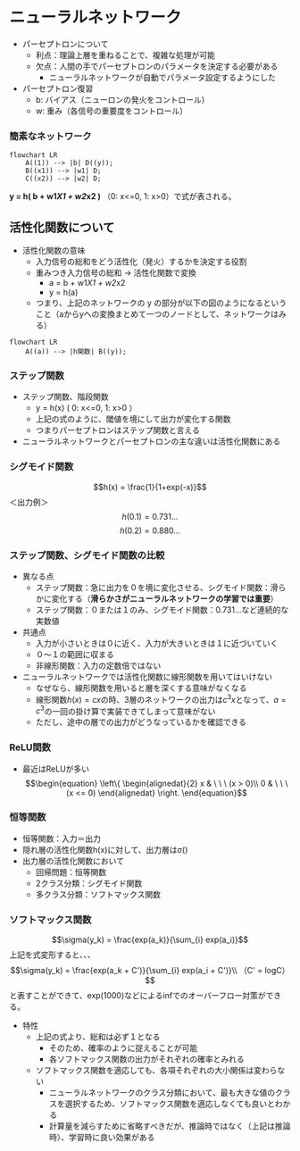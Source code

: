 # ニューラルネットワーク
- パーセプトロンについて
    - 利点：理論上層を重ねることで、複雑な処理が可能
    - 欠点：人間の手でパーセプトロンのパラメータを決定する必要がある
        - ニューラルネットワークが自動でパラメータ設定するようにした
- パーセプトロン復習
    - b: バイアス（ニューロンの発火をコントロール）
    - w: 重み（各信号の重要度をコントロール）
### 簡素なネットワーク
<!-- flowchart だけだと上から下に図が伸びる。LRは右から左に伸びる。-->
```mermaid
flowchart LR
    A((1)) --> |b| D((y));
    B((x1)) --> |w1| D;
    C((x2)) --> |w2| D;
```
**y = h( b + w1*X1 + w2*x2 )** （0: x<=0, 1: x>0）で式が表される。

## 活性化関数について
- 活性化関数の意味
    - 入力信号の総和をどう活性化（発火）するかを決定する役割
    - 重みつき入力信号の総和 → 活性化関数で変換
        - a = b + w1*X1 + w2*x2
        - y = h(a)
    - つまり、上記のネットワークの y の部分が以下の図のようになるということ（aからyへの変換まとめて一つのノードとして、ネットワークはみる）

```mermaid
flowchart LR
    A((a)) --> |h関数| B((y));
```
### ステップ関数
- ステップ関数、階段関数
    - y = h(x)  ( 0: x<=0, 1: x>0 ）
    - 上記の式のように、閾値を境にして出力が変化する関数
    - つまりパーセプトロンはステップ関数と言える
- ニューラルネットワークとパーセプトロンの主な違いは活性化関数にある

### シグモイド関数
<!-- インライン表示：$一つで囲む、ブロック表示：$$二つで囲む-->
$$h(x) = \frac{1}{1+exp(-x)}$$
＜出力例＞
$$h(0.1) = 0.731...$$$$h(0.2) = 0.880...$$

### ステップ関数、シグモイド関数の比較
- 異なる点
    - ステップ関数：急に出力を０を境に変化させる、シグモイド関数：滑らかに変化する（**滑らかさがニューラルネットワークの学習では重要**）
    - ステップ関数：０または１のみ、シグモイド関数：0.731...など連続的な実数値
- 共通点
    - 入力が小さいときは０に近く、入力が大きいときは１に近づいていく
    - ０〜１の範囲に収まる
    - 非線形関数：入力の定数倍ではない
- ニューラルネットワークでは活性化関数に線形関数を用いてはいけない
    - なぜなら、線形関数を用いると層を深くする意味がなくなる
    - 線形関数$h(x) = cx$の時、3層のネットワークの出力は$c^3x$となって、$a = c^3$の一回の掛け算で実装できてしまって意味がない
    - ただし、途中の層での出力がどうなっているかを確認できる

### ReLU関数
- 最近はReLUが多い
$$\begin{equation}
  \left\{ 
  \begin{alignedat}{2}   
    x & \ \ \ (x > 0)\\   
    0 & \ \ \ (x <= 0) 
  \end{alignedat} 
  \right.
\end{equation}$$

### 恒等関数
- 恒等関数：入力＝出力
- 隠れ層の活性化関数h(x)に対して、出力層はσ()
- 出力層の活性化関数において
    - 回帰問題：恒等関数
    - 2クラス分類：シグモイド関数
    - 多クラス分類：ソフトマックス関数

### ソフトマックス関数
$$\sigma(y_k) = \frac{exp(a_k)}{\sum_{i} exp(a_i)}$$
上記を式変形すると、、、
$$\sigma(y_k) = \frac{exp(a_k + C')}{\sum_{i} exp(a_i + C')}\\
（C' = logC）$$
と表すことができて、exp(1000)などによるinfでのオーバーフロー対策ができる。
- 特性
    - 上記の式より、総和は必ず１となる
        - そのため、確率のように捉えることが可能
        - 各ソフトマックス関数の出力がそれぞれの確率とみれる
    - ソフトマックス関数を適応しても、各項それぞれの大小関係は変わらない
        - ニューラルネットワークのクラス分類において、最も大きな値のクラスを選択するため、ソフトマックス関数を適応しなくても良いとわかる
        - 計算量を減らすために省略すべきだが、推論時ではなく（上記は推論時）、学習時に良い効果がある


